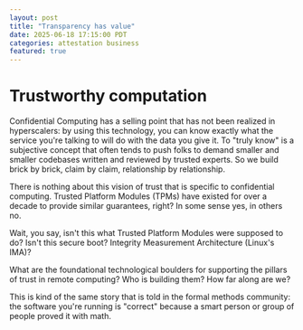 ```yaml
---
layout: post
title: "Transparency has value"
date: 2025-06-18 17:15:00 PDT
categories: attestation business
featured: true
---
```


# Trustworthy computation

Confidential Computing has a selling point that has not been realized in hyperscalers: by using this technology, you can know exactly what the service you're talking to will do with the data you give it.
To "truly know" is a subjective concept that often tends to push folks to demand smaller and smaller codebases written and reviewed by trusted experts.
So we build brick by brick, claim by claim, relationship by relationship.

There is nothing about this vision of trust that is specific to confidential computing.
Trusted Platform Modules (TPMs) have existed for over a decade to provide similar guarantees, right?
In some sense yes, in others no.

Wait, you say, isn't this what Trusted Platform Modules were supposed to do?
Isn't this secure boot?
Integrity Measurement Architecture (Linux's IMA)?


What are the foundational technological boulders for supporting the pillars of trust in remote computing?
Who is building them?
How far along are we?


This is kind of the same story that is told in the formal methods community: the software you're running is "correct" because a smart person or group of people proved it with math.
